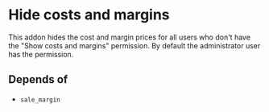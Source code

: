 # Hide costs and margins
This addon hides the cost and margin prices for all users who don't have the "Show costs and margins" permission. By default the administrator user has the permission.

## Depends of
- `sale_margin`
